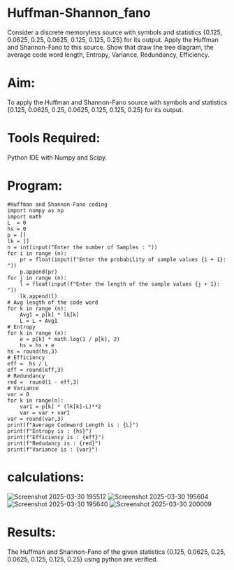 # Huffman-Shannon_fano
Consider a discrete memoryless source with symbols and statistics {0.125, 0.0625, 0.25, 0.0625, 0.125, 0.125, 0.25} for its output. 
Apply the Huffman and Shannon-Fano to this source. 
Show that draw the tree diagram, the average code word length, Entropy, Variance, Redundancy, Efficiency.
# Aim:
To apply the Huffman and Shannon-Fano source with symbols and statistics {0.125,
 0.0625, 0.25, 0.0625, 0.125, 0.125, 0.25} for its output.
# Tools Required:
Python IDE with Numpy and Scipy.
# Program:
```
#Huffman and Shannon-Fano coding
import numpy as np
import math 
L  = 0
hs = 0
p = []
lk = []
n = int(input("Enter the number of Samples : "))
for i in range (n): 
    pr = float(input(f"Enter the probability of sample values {i + 1}: "))  
    p.append(pr)
for j in range (n): 
    l = float(input(f"Enter the length of the sample values {j + 1}: "))  
    lk.append(l)
# Avg length of the code word
for k in range (n):
    Avg1 = p[k] * lk[k]
    L = L + Avg1
# Entropy
for k in range (n):
    e = p[k] * math.log(1 / p[k], 2)
    hs = hs + e
hs = round(hs,3)
# Efficiency
eff =  hs / L
eff = round(eff,3)
# Redundancy 
red =  round(1 - eff,3) 
# Variance
var = 0
for k in range(n):
    var1 = p[k] * (lk[k]-L)**2
    var = var + var1
var = round(var,3)
print(f"Average Codeword Length is : {L}")
print(f"Entropy is : {hs}")
print(f"Efficiency is : {eff}")
print(f"Redudancy is : {red}")
print(f"Variance is : {var}")
```
# calculations:
![Screenshot 2025-03-30 195512](https://github.com/user-attachments/assets/3c3a0db4-fb4c-4287-bd67-464540be472c)
![Screenshot 2025-03-30 195604](https://github.com/user-attachments/assets/4234797d-3b7e-4f33-93fd-cd8951e20510)
![Screenshot 2025-03-30 195640](https://github.com/user-attachments/assets/1bbb3a6d-6c52-4477-a69a-cb51139db4b4)
![Screenshot 2025-03-30 200009](https://github.com/user-attachments/assets/7b5d75e0-6df7-4c88-a2ce-708082e378b2)
# Results:
The Huffman and Shannon-Fano of the given statistics {0.125, 0.0625, 0.25, 0.0625,
 0.125, 0.125, 0.25} using python are verified.


